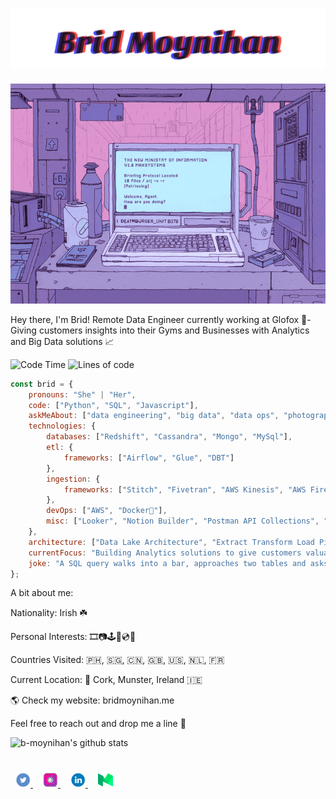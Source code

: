 <h1 align="center">
  <img src="./assets/Brid%20Moynihan.svg" alt="Brid Moynihan" />
</h1>

<p align="center">
  <img src="./assets/computer.gif" alt="animated" />
</p>

Hey there, I'm Brid! Remote Data Engineer currently working at Glofox 🦊- Giving customers insights into their Gyms and Businesses with Analytics and Big Data solutions 📈

![Code Time](https://img.shields.io/badge/Code%20Time-26298%20hours-brightgreen) ![Lines of code](https://img.shields.io/badge/Lines%20of%20Code-100%2C000%2C000-brightgreen)

```javascript
const brid = {
    pronouns: "She" | "Her",
    code: ["Python", "SQL", "Javascript"],
    askMeAbout: ["data engineering", "big data", "data ops", "photography", 'fitness'],
    technologies: {
        databases: ["Redshift", "Cassandra", "Mongo", "MySql"],
        etl: {
            frameworks: ["Airflow", "Glue", "DBT"]
        },
        ingestion: {
            frameworks: ["Stitch", "Fivetran", "AWS Kinesis", "AWS Firehose"]
        },
        devOps: ["AWS", "Docker🐳"],
        misc: ["Looker", "Notion Builder", "Postman API Collections", "Jupyter Notebooks"]
    },
    architecture: ["Data Lake Architecture", "Extract Transform Load Pipelines", "Big Data Architecture"],
    currentFocus: "Building Analytics solutions to give customers valuable insight into their business",
    joke: "A SQL query walks into a bar, approaches two tables and asks 'Can I join you?'"
};
```

A bit about me:

Nationality: Irish ☘️

Personal Interests: 🎞️📷🕹️🎸💿🏃

Countries Visited: 🇵🇭, 🇸🇬, 🇨🇳, 🇬🇧, 🇺🇸, 🇳🇱, 🇫🇷 

Current Location: 📍 Cork, Munster, Ireland 🇮🇪

🌎 Check my website: bridmoynihan.me

Feel free to reach out and drop me a line 💬

![b-moynihan's github stats](https://github-readme-stats.vercel.app/api?username=b-moynihan&show_icons=true&title_color=fff&icon_color=79ff97&text_color=9f9f9f&bg_color=151515)

<div style="padding: 25px 0;">
    <a href="https://twitter.com/brid_moynihan" style="padding: 8px; width: 24px; height: 24px;">
        <img src="./assets/twitter.png" alt="Follow me on Twitter" width="24" height="24">
    </a>
    <a href="https://www.instagram.com/moynihanbrid/" style="padding: 8px; width: 24px; height: 24px;">
        <img src="./assets/instagram.png" alt="Follow me on Instagram" width="24" height="24">
    </a>
     <a href="https://www.linkedin.com/in/br%C3%ADd-m-0300b516b/" style="padding: 8px; width: 24px; height: 24px;">
        <img src="./assets/linkedin.png" alt="Connect on Linkedin" width="24" height="24">
    </a>
    <a href="https://bridmoynihan.medium.com/" style="padding: 8px; width: 24px; height: 24px;">
        <img src="./assets/medium.png" alt="Follow me on Medium" width="24" height="24">
    </a>
</div>
